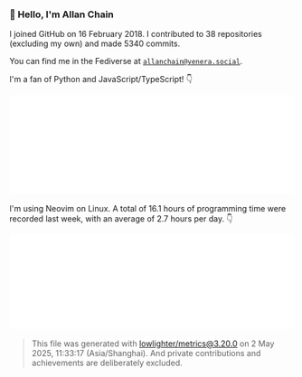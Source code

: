 ### 👋 Hello, I'm Allan Chain

I joined GitHub on 16 February 2018.
I contributed to 38 repositories (excluding my own) and made 5340 commits.

You can find me in the Fediverse at [`allanchain@venera.social`](https://venera.social/profile/allanchain).

I'm a fan of Python and JavaScript/TypeScript! 👇

<img src="https://github.com/AllanChain/AllanChain/blob/main/.cache/languages.svg">

I'm using Neovim on Linux.
A total of 16.1 hours of programming time were recorded last week,
with an average of 2.7 hours per day. 👇

<img src="https://github.com/AllanChain/AllanChain/blob/main/.cache/wakatime.svg">

> This file was generated with [lowlighter/metrics@3.20.0](https://github.com/lowlighter/metrics)
> on 2 May 2025, 11:33:17 (Asia/Shanghai).
> And private contributions and achievements are deliberately excluded.
